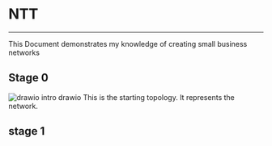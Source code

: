 # NTT
---

This Document demonstrates my knowledge of creating small business networks

## Stage 0
![drawio intro drawio](https://github.com/jjharper141986/NTT/assets/170445421/3c7e086f-9433-428c-a6ad-d18c1d1399fc)
This is the starting topology. It represents the network. 

## stage 1
